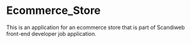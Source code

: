 # Ecommerce_Store
This is an application for an ecommerce store that is part of  Scandiweb front-end developer job application.
